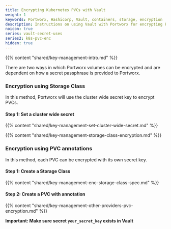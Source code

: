 ```yaml
---
title: Encrypting Kubernetes PVCs with Vault
weight: 1
keywords: Portworx, Hashicorp, Vault, containers, storage, encryption
description: Instructions on using Vault with Portworx for encrypting PVCs in Kubernetes
noicon: true
series: vault-secret-uses
series2: k8s-pvc-enc
hidden: true
---
```


{{% content "shared/key-management-intro.md" %}}

There are two ways in which Portworx volumes can be encrypted and are dependent on how a secret passphrase is provided to Portworx.

### Encryption using Storage Class

In this method, Portworx will use the cluster wide secret key to encrypt PVCs.

#### Step 1: Set a cluster wide secret

{{% content "shared/key-management-set-cluster-wide-secret.md" %}}

{{% content "shared/key-management-storage-class-encryption.md" %}}

### Encryption using PVC annotations

In this method, each PVC can be encrypted with its own secret key.

#### Step 1: Create a Storage Class

{{% content "shared/key-management-enc-storage-class-spec.md" %}}

#### Step 2: Create a PVC with annotation

{{% content "shared/key-management-other-providers-pvc-encryption.md" %}}

__Important: Make sure secret `your_secret_key` exists in Vault__

